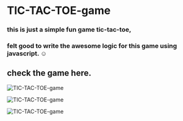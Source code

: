 # TIC-TAC-TOE-game

### this is just a simple fun game tic-tac-toe, 
### felt good to write the awesome logic for this game using javascript.  ☺️ 

## check the game here.

![TIC-TAC-TOE-game](https://user-images.githubusercontent.com/46050946/153727756-0ef4f693-a429-4900-8bdb-f6d4e8479142.png)

![TIC-TAC-TOE-game](https://user-images.githubusercontent.com/46050946/153727770-124fee39-8584-4c8d-a43f-9eb712caaa0c.png)

![TIC-TAC-TOE-game](https://user-images.githubusercontent.com/46050946/153727777-6b53c959-5bf0-4be4-987c-8c3d7803def7.png)
